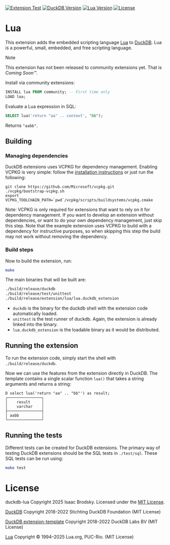 [![Extension Test](https://github.com/isaacbrodsky/duckdb-lua/actions/workflows/MainDistributionPipeline.yml/badge.svg)](https://github.com/isaacbrodsky/duckdb-lua/actions/workflows/MainDistributionPipeline.yml)
[![DuckDB Version](https://img.shields.io/static/v1?label=duckdb&message=v1.3.1&color=blue)](https://github.com/duckdb/duckdb/releases/tag/v1.3.1)
[![Lua Version](https://img.shields.io/static/v1?label=lua&message=v5.4.8&color=blue)](https://lua.org/home.html)
[![License](https://img.shields.io/badge/License-Apache%202.0-blue.svg)](LICENSE)

# Lua

This extension adds the embedded scripting language [Lua](https://lua.org) to [DuckDB](https://duckdb.org/). Lua is a powerful, small, embedded, and free scripting language.

> [!NOTE]
> This extension has not been released to community extensions yet. That is *Coming Soon™*.

Install via community extensions:

```sql
INSTALL lua FROM community; -- First time only
LOAD loa;
```

Evaluate a Lua expression in SQL:
```sql
SELECT lua('return "aa" .. context', "bb");
```

Returns `"aabb"`.

## Building
### Managing dependencies
DuckDB extensions uses VCPKG for dependency management. Enabling VCPKG is very simple: follow the [installation instructions](https://vcpkg.io/en/getting-started) or just run the following:
```shell
git clone https://github.com/Microsoft/vcpkg.git
./vcpkg/bootstrap-vcpkg.sh
export VCPKG_TOOLCHAIN_PATH=`pwd`/vcpkg/scripts/buildsystems/vcpkg.cmake
```
Note: VCPKG is only required for extensions that want to rely on it for dependency management. If you want to develop an extension without dependencies, or want to do your own dependency management, just skip this step. Note that the example extension uses VCPKG to build with a dependency for instructive purposes, so when skipping this step the build may not work without removing the dependency.

### Build steps
Now to build the extension, run:
```sh
make
```
The main binaries that will be built are:
```sh
./build/release/duckdb
./build/release/test/unittest
./build/release/extension/lua/lua.duckdb_extension
```
- `duckdb` is the binary for the duckdb shell with the extension code automatically loaded.
- `unittest` is the test runner of duckdb. Again, the extension is already linked into the binary.
- `lua.duckdb_extension` is the loadable binary as it would be distributed.

## Running the extension
To run the extension code, simply start the shell with `./build/release/duckdb`.

Now we can use the features from the extension directly in DuckDB. The template contains a single scalar function `lua()` that takes a string arguments and returns a string:
```
D select lua('return "aa" .. "bb"') as result;
┌───────────────┐
│    result     │
│    varchar    │
├───────────────┤
│ aabb          │
└───────────────┘
```

## Running the tests
Different tests can be created for DuckDB extensions. The primary way of testing DuckDB extensions should be the SQL tests in `./test/sql`. These SQL tests can be run using:
```sh
make test
```

# License

duckdb-lua Copyright 2025 Isaac Brodsky. Licensed under the [MIT License](./LICENSE).

[DuckDB](https://github.com/duckdb/duckdb) Copyright 2018-2022 Stichting DuckDB Foundation (MIT License)

[DuckDB extension-template](https://github.com/duckdb/extension-template) Copyright 2018-2022 DuckDB Labs BV (MIT License)

[Lua](https://lua.org/license.html) Copyright © 1994–2025 Lua.org, PUC-Rio. (MIT License)
